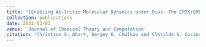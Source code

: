 ```yaml
---
title: "[Enabling Ab-Initio Molecular Dynamics under Bias: The CP2K+SMEAGOL Interface for Integrating Density Functional Theory and Non-Equilibrium Green Functions](https://doi.org/10.48550/arXiv.2406.11494)"
collection: publications
date: 2022-03-03
venue: 'Journal of Chemical Theory and Computation'
citation: "Christian S. Ahart, Sergey K. Chulkov and Clotilde S. Cucinotta. Enabling Ab-Initio Molecular Dynamics under Bias: The CP2K+SMEAGOL Interface for Integrating Density Functional Theory and Non-Equilibrium Green Functions. J. Chem. Theory Comput. 2024 (under review)."
---
```

